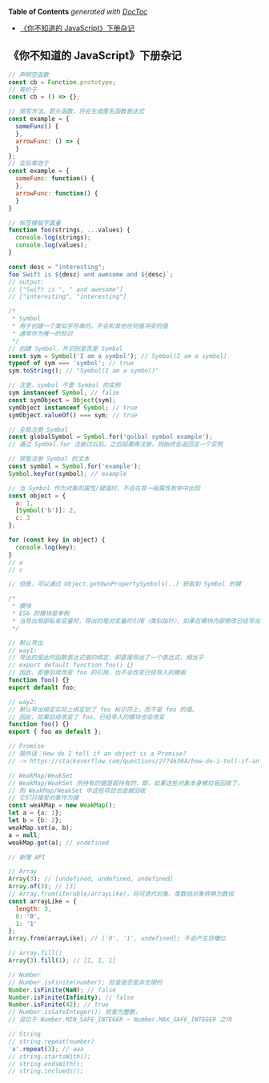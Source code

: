 <!-- START doctoc generated TOC please keep comment here to allow auto update -->
<!-- DON'T EDIT THIS SECTION, INSTEAD RE-RUN doctoc TO UPDATE -->
**Table of Contents**  *generated with [DocToc](https://github.com/thlorenz/doctoc)*

- [《你不知道的 JavaScript》下册杂记](#%E4%BD%A0%E4%B8%8D%E7%9F%A5%E9%81%93%E7%9A%84-javascript%E4%B8%8B%E5%86%8C%E6%9D%82%E8%AE%B0)

<!-- END doctoc generated TOC please keep comment here to allow auto update -->

## 《你不知道的 JavaScript》下册杂记

```javascript
// 声明空函数
const cb = Function.prototype;
// 等价于
const cb = () => {};
```

```javascript
// 简写方法、箭头函数，将会生成匿名函数表达式
const example = {
  someFunc() {
  },
  arrowFunc: () => {
  }
};
// 实际等效于
const example = {
  someFunc: function() {
  },
  arrowFunc: function() {
  }
}
```

```javascript
// 标签模板字面量
function foo(strings, ...values) {
  console.log(strings);
  console.log(values);
}

const desc = "interesting";
foo`Swift is ${desc} and awesome and ${desc}`;
// output:
// ["Swift is ", " and awesome"]
// ["interesting", "interesting"]
```

```javascript
/*
 * Symbol
 * 用于创建一个类似字符串的，不会和其他任何值冲突的值
 * 通常作为唯一的标识
 */
// 创建 Symbol，并识别是否是 Symbol
const sym = Symbol('I am a symbol'); // Symbol(I am a symbol)
typeof of sym === 'symbol'; // true
sym.toString(); // "Symbol(I am a symbol)"

// 注意，symbol 不是 Symbol 的实例
sym instanceof Symbol; // false
const symObject = Object(sym);
symObject instanceof Symbol; // true
symObject.valueOf() === sym; // true

// 全局注册 Symbol
const globalSymbol = Symbol.for('golbal symbol example');
// 通过 Symbol.for 注册过以后，之后如果再注册，则始终会返回这一个实例

// 获取注册 Symbol 的文本
const symbol = Symbol.for('example');
Symbol.keyFor(symbol); // example

// 当 Symbol 作为对象的属性/键值时，不会在其一般属性枚举中出现
const object = {
  a: 1,
  [Symbol('b')]: 2,
  c: 3
};

for (const key in object) {
  console.log(key);
}
// a
// c

// 但是，可以通过 Object.getOwnPropertySymbols(..) 获取到 Symbol 的键
```

```javascript
/*
 * 模块
 * ES6 的模块是单例
 * 当导出局部私有变量时，导出的是对变量的引用（类似指针）。如果在模块内部修改已经导出绑定的变量的值，则已经导入的绑定也会被更改
 */

// 默认导出
// way1:
// 导出的是此时函数表达式值的绑定，即直接导出了一个表达式，相当于
// export default function foo() {}
// 因此，即便后续改变 foo 的引用，也不会改变已经导入的模板
function foo() {}
export default foo;

// way2:
// 默认导出绑定实际上绑定到了 foo 标识符上，而不是 foo 的值。
// 因此，如果后续改变了 foo，已经导入的模块也会改变
function foo() {}
export { foo as default };
```

```javascript
// Promise
// 题外话：How do I tell if an object is a Promise?
// -> https://stackoverflow.com/questions/27746304/how-do-i-tell-if-an-object-is-a-promise
```

```javascript
// WeakMap/WeakSet
// WeakMap/WeakSet 所持有的键是弱持有的，即，如果这些对象本身被垃圾回收了，
// 则 WeakMap/WeakSet 中这些项目也会被回收
// 它们只接受对象作为键
const weakMap = new WeakMap();
let a = {a: 1};
let b = {b: 2};
weakMap.set(a, b);
a = null;
weakMap.get(a); // undefined
```

```javascript
// 新增 API

// Array
Array(3); // [undefined, undefined, undefined]
Array.of(3); // [3]
// Array.from(iterable/arrayLike)，将可迭代对象、类数组对象转换为数组
const arrayLike = {
  length: 3,
  0: '0',
  1: '1'
};
Array.from(arrayLike); // ['0', '1', undefined]; 不会产生空槽位

// array.fill()
Array(3).fill(1); // [1, 1, 1]

// Number
// Number.isFinite(number); 检查是否是非无限的
Number.isFinite(NaN); // false
Number.isFinite(Infinity); // false
Number.isFinite(42); // true
// Number.isSafeInteger(); 检查为整数，
// 且位于 Number.MIN_SAFE_INTEGER ~ Number.MAX_SAFE_INTEGER 之内

// String
// string.repeat(number)
'a'.repeat(3); // aaa
// string.startsWith();
// string.endsWith();
// string.inclueds();
```